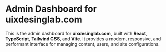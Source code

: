 # Admin Dashboard for uixdesinglab.com

This is the admin dashboard for **uixdesinglab.com**, built with **React**, **TypeScript**, **Tailwind CSS**, and **Vite**. It provides a modern, responsive, and performant interface for managing content, users, and site configurations.
